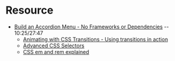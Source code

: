 

# Resource
- [Build an Accordion Menu - No Frameworks or Dependencies](https://www.youtube.com/watch?v=VTdSW57--yM) -- 10:25/27:47
    - [Animating with CSS Transitions - Using transitions in action](https://www.youtube.com/watch?v=YYlFFMc0RAg)
    - [Advanced CSS Selectors](https://www.youtube.com/watch?v=Bcr70LIJcOk)
    - [CSS em and rem explained](https://www.youtube.com/watch?v=_-aDOAMmDHI)